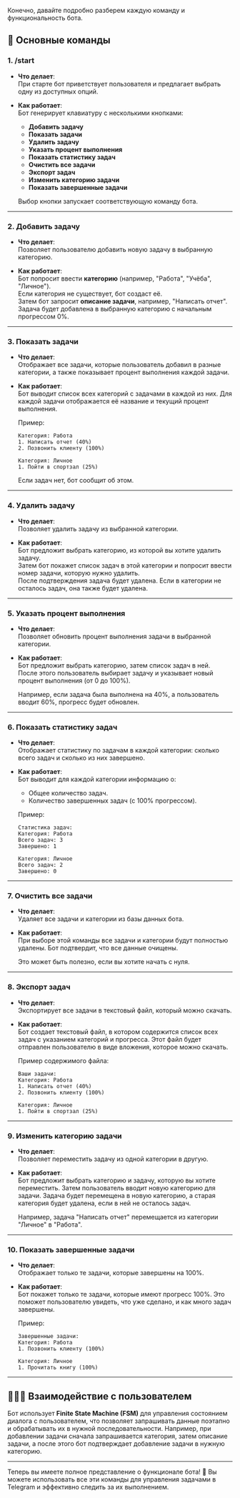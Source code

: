 Конечно, давайте подробно разберем каждую команду и функциональность бота.

## 📝 Основные команды

### 1. **/start**
- **Что делает**:  
  При старте бот приветствует пользователя и предлагает выбрать одну из доступных опций.
  
- **Как работает**:  
  Бот генерирует клавиатуру с несколькими кнопками:  
  - **Добавить задачу**  
  - **Показать задачи**  
  - **Удалить задачу**  
  - **Указать процент выполнения**  
  - **Показать статистику задач**  
  - **Очистить все задачи**  
  - **Экспорт задач**  
  - **Изменить категорию задачи**  
  - **Показать завершенные задачи**  

  Выбор кнопки запускает соответствующую команду бота.

---

### 2. **Добавить задачу**
- **Что делает**:  
  Позволяет пользователю добавить новую задачу в выбранную категорию.

- **Как работает**:  
  Бот попросит ввести **категорию** (например, "Работа", "Учёба", "Личное").  
  Если категория не существует, бот создаст её.  
  Затем бот запросит **описание задачи**, например, "Написать отчет". Задача будет добавлена в выбранную категорию с начальным прогрессом 0%.

---

### 3. **Показать задачи**
- **Что делает**:  
  Отображает все задачи, которые пользователь добавил в разные категории, а также показывает процент выполнения каждой задачи.

- **Как работает**:  
  Бот выводит список всех категорий с задачами в каждой из них. Для каждой задачи отображается её название и текущий процент выполнения.

  Пример:
  ```
  Категория: Работа
  1. Написать отчет (40%)
  2. Позвонить клиенту (100%)

  Категория: Личное
  1. Пойти в спортзал (25%)
  ```

  Если задач нет, бот сообщит об этом.

---

### 4. **Удалить задачу**
- **Что делает**:  
  Позволяет удалить задачу из выбранной категории.

- **Как работает**:  
  Бот предложит выбрать категорию, из которой вы хотите удалить задачу.  
  Затем бот покажет список задач в этой категории и попросит ввести номер задачи, которую нужно удалить.  
  После подтверждения задача будет удалена. Если в категории не осталось задач, она также будет удалена.

---

### 5. **Указать процент выполнения**
- **Что делает**:  
  Позволяет обновить процент выполнения задачи в выбранной категории.

- **Как работает**:  
  Бот предложит выбрать категорию, затем список задач в ней.  
  После этого пользователь выбирает задачу и указывает новый процент выполнения (от 0 до 100%).

  Например, если задача была выполнена на 40%, а пользователь вводит 60%, прогресс будет обновлен.

---

### 6. **Показать статистику задач**
- **Что делает**:  
  Отображает статистику по задачам в каждой категории: сколько всего задач и сколько из них завершено.

- **Как работает**:  
  Бот выводит для каждой категории информацию о:
  - Общее количество задач.
  - Количество завершенных задач (с 100% прогрессом).

  Пример:
  ```
  Статистика задач:
  Категория: Работа
  Всего задач: 3
  Завершено: 1

  Категория: Личное
  Всего задач: 2
  Завершено: 0
  ```

---

### 7. **Очистить все задачи**
- **Что делает**:  
  Удаляет все задачи и категории из базы данных бота.

- **Как работает**:  
  При выборе этой команды все задачи и категории будут полностью удалены. Бот подтвердит, что все данные очищены.

  Это может быть полезно, если вы хотите начать с нуля.

---

### 8. **Экспорт задач**
- **Что делает**:  
  Экспортирует все задачи в текстовый файл, который можно скачать.

- **Как работает**:  
  Бот создает текстовый файл, в котором содержится список всех задач с указанием категорий и прогресса. Этот файл будет отправлен пользователю в виде вложения, которое можно скачать.

  Пример содержимого файла:
  ```
  Ваши задачи:
  Категория: Работа
  1. Написать отчет (40%)
  2. Позвонить клиенту (100%)

  Категория: Личное
  1. Пойти в спортзал (25%)
  ```

---

### 9. **Изменить категорию задачи**
- **Что делает**:  
  Позволяет переместить задачу из одной категории в другую.

- **Как работает**:  
  Бот предложит выбрать категорию и задачу, которую вы хотите переместить. Затем пользователь вводит новую категорию для задачи. Задача будет перемещена в новую категорию, а старая категория будет удалена, если в ней не осталось задач.

  Например, задача "Написать отчет" перемещается из категории "Личное" в "Работа".

---

### 10. **Показать завершенные задачи**
- **Что делает**:  
  Отображает только те задачи, которые завершены на 100%.

- **Как работает**:  
  Бот покажет только те задачи, которые имеют прогресс 100%. Это поможет пользователю увидеть, что уже сделано, и как много задач завершены.

  Пример:
  ```
  Завершенные задачи:
  Категория: Работа
  1. Позвонить клиенту (100%)

  Категория: Личное
  1. Прочитать книгу (100%)
  ```

---

## 🧑‍🤝‍🧑 Взаимодействие с пользователем

Бот использует **Finite State Machine (FSM)** для управления состоянием диалога с пользователем, что позволяет запрашивать данные поэтапно и обрабатывать их в нужной последовательности. Например, при добавлении задачи сначала запрашивается категория, затем описание задачи, а после этого бот подтверждает добавление задачи в нужную категорию.

---

Теперь вы имеете полное представление о функционале бота! 🎯 Вы можете использовать все эти команды для управления задачами в Telegram и эффективно следить за их выполнением.
